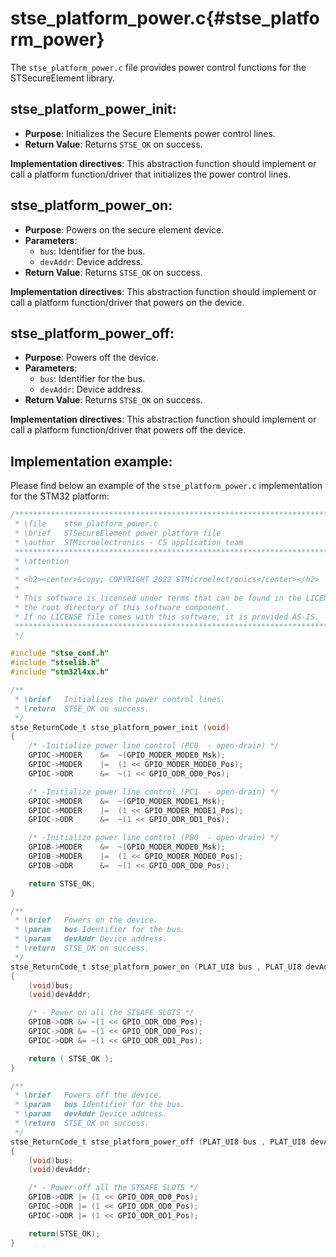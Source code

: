 # stse_platform_power.c{#stse_platform_power}

The `stse_platform_power.c` file provides power control functions for the STSecureElement library.

## stse_platform_power_init:

- **Purpose**: Initializes the Secure Elements power control lines.
- **Return Value**: Returns `STSE_OK` on success.

**Implementation directives**: This abstraction function should implement or call a platform function/driver that initializes the power control lines.

## stse_platform_power_on:

- **Purpose**: Powers on the secure element device.
- **Parameters**:
  - `bus`: Identifier for the bus.
  - `devAddr`: Device address.
- **Return Value**: Returns `STSE_OK` on success.

**Implementation directives**: This abstraction function should implement or call a platform function/driver that powers on the device.

## stse_platform_power_off:

- **Purpose**: Powers off the device.
- **Parameters**:
  - `bus`: Identifier for the bus.
  - `devAddr`: Device address.
- **Return Value**: Returns `STSE_OK` on success.

**Implementation directives**: This abstraction function should implement or call a platform function/driver that powers off the device.

## Implementation example:

Please find below an example of the `stse_platform_power.c` implementation for the STM32 platform:

```c
/******************************************************************************
 * \file    stse_platform_power.c
 * \brief   STSecureElement power platform file
 * \author  STMicroelectronics - CS application team
 ******************************************************************************
 * \attention
 *
 * <h2><center>&copy; COPYRIGHT 2022 STMicroelectronics</center></h2>
 *
 * This software is licensed under terms that can be found in the LICENSE file in
 * the root directory of this software component.
 * If no LICENSE file comes with this software, it is provided AS-IS.
 ******************************************************************************
 */

#include "stse_conf.h"
#include "stselib.h"
#include "stm32l4xx.h"

/**
 * \brief   Initializes the power control lines.
 * \return  STSE_OK on success.
 */
stse_ReturnCode_t stse_platform_power_init (void)
{
    /* -Initialize power line control (PC0  - open-drain) */
    GPIOC->MODER    &=  ~(GPIO_MODER_MODE0_Msk);
    GPIOC->MODER    |=  (1 << GPIO_MODER_MODE0_Pos);
    GPIOC->ODR      &=  ~(1 << GPIO_ODR_OD0_Pos);

    /* -Initialize power line control (PC1  - open-drain) */
    GPIOC->MODER    &=  ~(GPIO_MODER_MODE1_Msk);
    GPIOC->MODER    |=  (1 << GPIO_MODER_MODE1_Pos);
    GPIOC->ODR      &=  ~(1 << GPIO_ODR_OD1_Pos);

    /* -Initialize power line control (PB0  - open-drain) */
    GPIOB->MODER    &=  ~(GPIO_MODER_MODE0_Msk);
    GPIOB->MODER    |=  (1 << GPIO_MODER_MODE0_Pos);
    GPIOB->ODR      &=  ~(1 << GPIO_ODR_OD0_Pos);

    return STSE_OK;
}

/**
 * \brief   Powers on the device.
 * \param   bus Identifier for the bus.
 * \param   devAddr Device address.
 * \return  STSE_OK on success.
 */
stse_ReturnCode_t stse_platform_power_on (PLAT_UI8 bus , PLAT_UI8 devAddr)
{
    (void)bus;
    (void)devAddr;

    /* - Power on all the STSAFE SLOTS */
    GPIOB->ODR &= ~(1 << GPIO_ODR_OD0_Pos);
    GPIOC->ODR &= ~(1 << GPIO_ODR_OD0_Pos);
    GPIOC->ODR &= ~(1 << GPIO_ODR_OD1_Pos);

    return ( STSE_OK );
}

/**
 * \brief   Powers off the device.
 * \param   bus Identifier for the bus.
 * \param   devAddr Device address.
 * \return  STSE_OK on success.
 */
stse_ReturnCode_t stse_platform_power_off (PLAT_UI8 bus , PLAT_UI8 devAddr)
{
    (void)bus;
    (void)devAddr;

    /* - Power-off all the STSAFE SLOTS */
    GPIOB->ODR |= (1 << GPIO_ODR_OD0_Pos);
    GPIOC->ODR |= (1 << GPIO_ODR_OD0_Pos);
    GPIOC->ODR |= (1 << GPIO_ODR_OD1_Pos);

    return(STSE_OK);
}
```